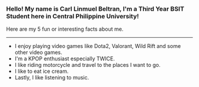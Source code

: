 ### Hello! My name is Carl Linmuel Beltran, I'm a Third Year BSIT Student here in Central Philippine University!
Here are my 5 fun or interesting facts about me.
*** ***
- I enjoy playing video games like Dota2, Valorant, Wild Rift and some other video games.
- I'm a KPOP enthusiast especially TWICE.
- I like riding motorcycle and travel to the places I want to go.
- I like to eat ice cream.
- Lastly, I like listening to music.


<!--
**carllinmuel/carllinmuel** is a ✨ _special_ ✨ repository because its `README.md` (this file) appears on your GitHub profile.

Here are some ideas to get you started:

- 🔭 I’m currently working on ...
- 🌱 I’m currently learning ...
- 👯 I’m looking to collaborate on ...
- 🤔 I’m looking for help with ...
- 💬 Ask me about ...
- 📫 How to reach me: ...
- 😄 Pronouns: ...
- ⚡ Fun fact: ...
-->
